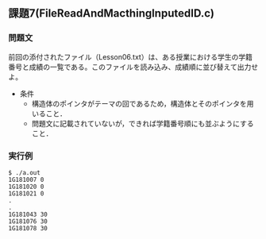 ## 課題7(FileReadAndMacthingInputedID.c)
### 問題文
前回の添付されたファイル（Lesson06.txt）は、ある授業における学生の学籍番号と成績の一覧である。このファイルを読み込み、成績順に並び替えて出力せよ。
- 条件
    - 構造体のポインタがテーマの回であるため，構造体とそのポインタを用いること．
    - 問題文に記載されていないが，できれば学籍番号順にも並ぶようにすること．
### 実行例
```
$ ./a.out
1G181007 0
1G181020 0
1G181021 0
.
.
1G181043 30
1G181076 30
1G181078 30
```